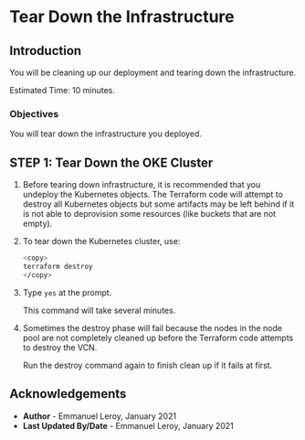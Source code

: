 # Tear Down the Infrastructure

## Introduction

You will be cleaning up our deployment and tearing down the infrastructure.

Estimated Time: 10 minutes.

### Objectives

You will tear down the infrastructure you deployed.

## **STEP 1:** Tear Down the OKE Cluster

1. Before tearing down infrastructure, it is recommended that you undeploy the Kubernetes objects. The Terraform code will attempt to destroy all Kubernetes objects but some artifacts may be left behind if it is not able to deprovision some resources (like buckets that are not empty).

2. To tear down the Kubernetes cluster, use:

    ```bash
    <copy>
    terraform destroy
    </copy>
    ```

3. Type `yes` at the prompt.

    This command will take several minutes.

4. Sometimes the destroy phase will fail because the nodes in the node pool are not completely cleaned up before the Terraform code attempts to destroy the VCN.

    Run the destroy command again to finish clean up if it fails at first.

## Acknowledgements

 - **Author** - Emmanuel Leroy, January 2021
 - **Last Updated By/Date** - Emmanuel Leroy, January 2021
